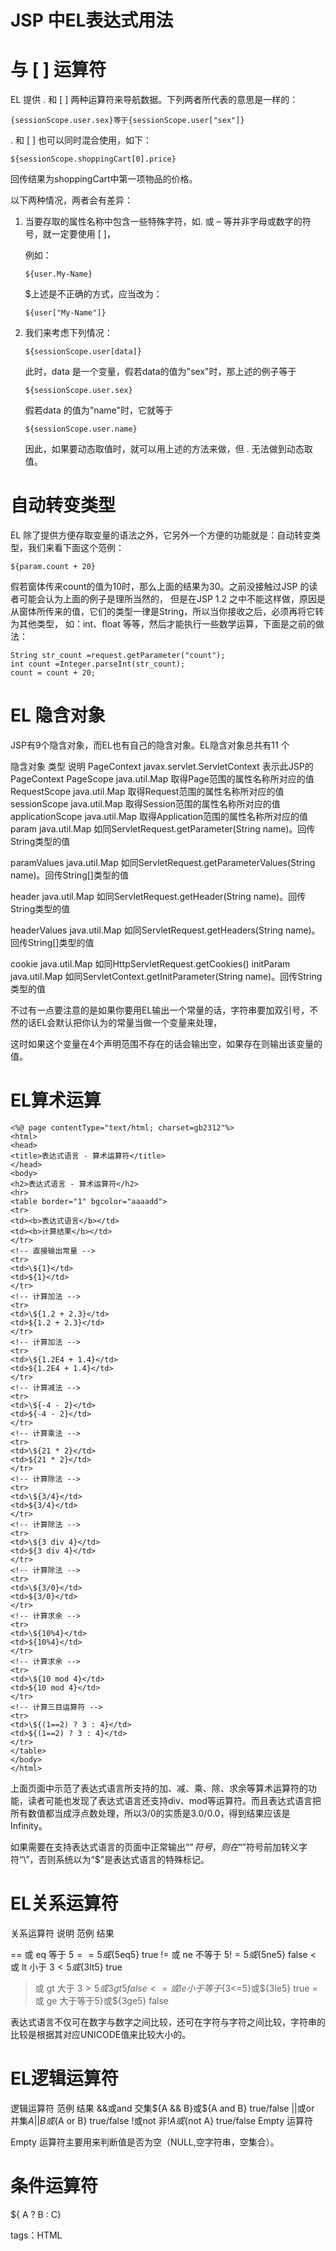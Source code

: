 # JSP 中EL表达式用法 #
# 与 [ ] 运算符

EL 提供 . 和 [ ] 两种运算符来导航数据。下列两者所代表的意思是一样的：

```
{sessionScope.user.sex}等于{sessionScope.user["sex"]}
```

. 和 [ ] 也可以同时混合使用，如下：

```
${sessionScope.shoppingCart[0].price}
```

回传结果为shoppingCart中第一项物品的价格。

以下两种情况，两者会有差异：

1. 当要存取的属性名称中包含一些特殊字符，如. 或 – 等并非字母或数字的符号，就一定要使用 [ ]，

   例如：

   ```
   ${user.My-Name}
   ```

   $上述是不正确的方式，应当改为：

   ```
   ${user["My-Name"]}
   ```

2. 我们来考虑下列情况：

   ```
   ${sessionScope.user[data]}
   ```

   此时，data 是一个变量，假若data的值为"sex"时，那上述的例子等于 

   ```
   ${sessionScope.user.sex}
   ```

   假若data 的值为"name"时，它就等于

   ```
   ${sessionScope.user.name}
   ```

   因此，如果要动态取值时，就可以用上述的方法来做，但 .  无法做到动态取值。

# 自动转变类型

EL 除了提供方便存取变量的语法之外，它另外一个方便的功能就是：自动转变类型，我们来看下面这个范例：

```
${param.count + 20}
```

假若窗体传来count的值为10时，那么上面的结果为30。之前没接触过JSP 的读者可能会认为上面的例子是理所当然的，
但是在JSP 1.2 之中不能这样做，原因是从窗体所传来的值，它们的类型一律是String，所以当你接收之后，必须再将它转为其他类型，
如：int、float 等等，然后才能执行一些数学运算，下面是之前的做法：

```
String str_count =request.getParameter("count");
int count =Integer.parseInt(str_count);
count = count + 20;
```

# EL 隐含对象

JSP有9个隐含对象，而EL也有自己的隐含对象。EL隐含对象总共有11 个

隐含对象                    类型                    说明
PageContext         javax.servlet.ServletContext    表示此JSP的PageContext
PageScope           java.util.Map               取得Page范围的属性名称所对应的值
RequestScope        java.util.Map            取得Request范围的属性名称所对应的值
sessionScope        java.util.Map            取得Session范围的属性名称所对应的值
applicationScope    java.util.Map        取得Application范围的属性名称所对应的值
param               java.util.Map       如同ServletRequest.getParameter(String name)。回传String类型的值

paramValues         java.util.Map   如同ServletRequest.getParameterValues(String name)。回传String[]类型的值

header              java.util.Map           如同ServletRequest.getHeader(String name)。回传String类型的值

headerValues        java.util.Map           如同ServletRequest.getHeaders(String name)。回传String[]类型的值

cookie              java.util.Map            如同HttpServletRequest.getCookies()
initParam           java.util.Map     如同ServletContext.getInitParameter(String name)。回传String类型的值

不过有一点要注意的是如果你要用EL输出一个常量的话，字符串要加双引号，不然的话EL会默认把你认为的常量当做一个变量来处理，

这时如果这个变量在4个声明范围不存在的话会输出空，如果存在则输出该变量的值。

# EL算术运算

    <%@ page contentType="text/html; charset=gb2312"%>
    <html>
    <head>
    <title>表达式语言 - 算术运算符</title>
    </head>
    <body>
    <h2>表达式语言 - 算术运算符</h2>
    <hr>
    <table border="1" bgcolor="aaaadd">
    <tr>
    <td><b>表达式语言</b></td>
    <td><b>计算结果</b></td>
    </tr>
    <!-- 直接输出常量 -->
    <tr>
    <td>\${1}</td>
    <td>${1}</td>
    </tr>
    <!-- 计算加法 -->
    <tr>
    <td>\${1.2 + 2.3}</td>
    <td>${1.2 + 2.3}</td>
    </tr>
    <!-- 计算加法 -->
    <tr>
    <td>\${1.2E4 + 1.4}</td>
    <td>${1.2E4 + 1.4}</td>
    </tr>
    <!-- 计算减法 -->
    <tr>
    <td>\${-4 - 2}</td>
    <td>${-4 - 2}</td>
    </tr>
    <!-- 计算乘法 -->
    <tr>
    <td>\${21 * 2}</td>
    <td>${21 * 2}</td>
    </tr>
    <!-- 计算除法 -->
    <tr>
    <td>\${3/4}</td>
    <td>${3/4}</td>
    </tr>
    <!-- 计算除法 -->
    <tr>
    <td>\${3 div 4}</td>
    <td>${3 div 4}</td>
    </tr>
    <!-- 计算除法 -->
    <tr>
    <td>\${3/0}</td>
    <td>${3/0}</td>
    </tr>
    <!-- 计算求余 -->
    <tr>
    <td>\${10%4}</td>
    <td>${10%4}</td>
    </tr>
    <!-- 计算求余 -->
    <tr>
    <td>\${10 mod 4}</td>
    <td>${10 mod 4}</td>
    </tr>
    <!-- 计算三目运算符 -->
    <tr>
    <td>\${(1==2) ? 3 : 4}</td>
    <td>${(1==2) ? 3 : 4}</td>
    </tr>
    </table>
    </body>
    </html>
 上面页面中示范了表达式语言所支持的加、减、乘、除、求余等算术运算符的功能，读者可能也发现了表达式语言还支持div、mod等运算符。而且表达式语言把所有数值都当成浮点数处理，所以3/0的实质是3.0/0.0，得到结果应该是Infinity。

如果需要在支持表达式语言的页面中正常输出“$”符号，则在“$”符号前加转义字符“\”，否则系统以为“$”是表达式语言的特殊标记。

# EL关系运算符

关系运算符  说明    范例                结果

== 或 eq    等于    ${5==5}或${5eq5}    true
!= 或 ne    不等于  ${5!=5}或${5ne5}    false
< 或 lt     小于    ${3<5}或${3lt5}     true
> 或 gt     大于    ${3>5}或{3gt5}      false
> <= 或 le    小于等于${3<=5}或${3le5}    true
> = 或 ge    大于等于5}或${3ge5}         false

表达式语言不仅可在数字与数字之间比较，还可在字符与字符之间比较，字符串的比较是根据其对应UNICODE值来比较大小的。



# EL逻辑运算符

逻辑运算符     范例                         结果
&&或and        交集${A && B}或${A and B}    true/false
||或or         并集${A || B}或${A or B}     true/false
!或not         非${! A }或${not A}          true/false
Empty          运算符

Empty 运算符主要用来判断值是否为空（NULL,空字符串，空集合）。

# 条件运算符

${ A ? B : C}


tags：HTML